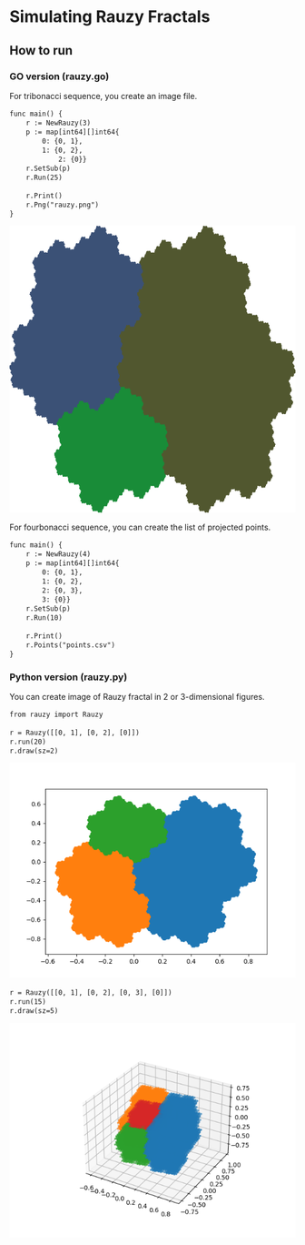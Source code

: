 # Simulating Rauzy Fractals

## How to run

### GO version (rauzy.go)

For tribonacci sequence, you create an image file.

```
func main() {    
    r := NewRauzy(3)
    p := map[int64][]int64{
	    0: {0, 1},
	    1: {0, 2},
		    2: {0}}
    r.SetSub(p)
    r.Run(25)

    r.Print()
    r.Png("rauzy.png")
}
```
![](./rauzy_go.png)

For fourbonacci sequence, you can create the list of projected points.

```
func main() {    
    r := NewRauzy(4)
    p := map[int64][]int64{
	    0: {0, 1},
	    1: {0, 2},
	    2: {0, 3},
	    3: {0}}
    r.SetSub(p)
    r.Run(10)

    r.Print()
    r.Points("points.csv")
}
```

### Python version (rauzy.py)

You can create image of Rauzy fractal in 2 or 3-dimensional figures.

```
from rauzy import Rauzy

r = Rauzy([[0, 1], [0, 2], [0]])
r.run(20)
r.draw(sz=2)
```
![](./rauzy.png)
```
r = Rauzy([[0, 1], [0, 2], [0, 3], [0]])
r.run(15)
r.draw(sz=5)
```

![](./rauzy4.png)

